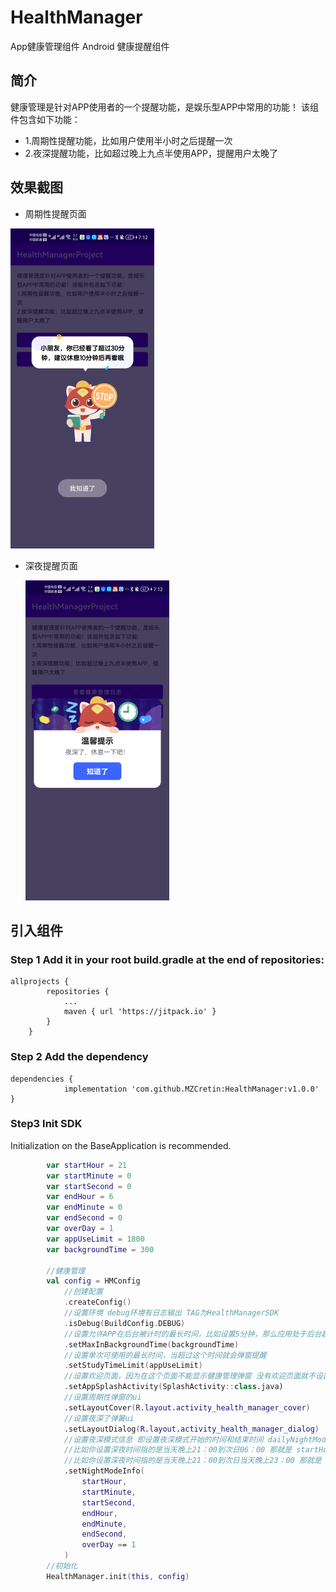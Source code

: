 # HealthManager
App健康管理组件 Android 健康提醒组件

## 简介
健康管理是针对APP使用者的一个提醒功能，是娱乐型APP中常用的功能！
该组件包含如下功能：
+ 1.周期性提醒功能，比如用户使用半小时之后提醒一次
+ 2.夜深提醒功能，比如超过晚上九点半使用APP，提醒用户太晚了

## 效果截图

+ 周期性提醒页面

<img src="./doc/images/img1.png" alt="img1" style="zoom:50%;" />

+ 深夜提醒页面

  <img src="./doc/images/img2.png" alt="img2" style="zoom:50%;" />

## 引入组件

### Step 1 Add it in your root build.gradle at the end of repositories:

```
allprojects {
		repositories {
			...
			maven { url 'https://jitpack.io' }
		}
	}
```



### Step 2 Add the dependency

```
dependencies {
	        implementation 'com.github.MZCretin:HealthManager:v1.0.0'
}
```



### Step3 Init SDK

Initialization on the BaseApplication is recommended.

```kotlin
        var startHour = 21
        var startMinute = 0
        var startSecond = 0
        var endHour = 6
        var endMinute = 0
        var endSecond = 0
        var overDay = 1
        var appUseLimit = 1800
        var backgroundTime = 300

        //健康管理
        val config = HMConfig
            //创建配置
            .createConfig()
            //设置环境 debug环境有日志输出 TAG为HealthManagerSDK
            .isDebug(BuildConfig.DEBUG)
            //设置允许APP在后台被计时的最长时间，比如设置5分钟，那么应用处于后台超过5分钟，就清空之前的计时，下次进入app就从头开始计时，否则就继续计时
            .setMaxInBackgroundTime(backgroundTime)
            //设置单次可使用的最长时间，当超过这个时间就会弹窗提醒
            .setStudyTimeLimit(appUseLimit)
            //设置欢迎页面，因为在这个页面不能显示健康管理弹窗 没有欢迎页面就不设置
            .setAppSplashActivity(SplashActivity::class.java)
            //设置周期性弹窗的ui
            .setLayoutCover(R.layout.activity_health_manager_cover)
            //设置夜深了弹簧ui
            .setLayoutDialog(R.layout.activity_health_manager_dialog)
            //设置夜深模式信息 即设置夜深模式开始的时间和结束时间 dailyNightModeOverDay指的是你设置的时间是否是跨越当日的
            //比如你设置深夜时间指的是当天晚上21：00到次日06：00 那就是 startHour = 21 startMinute = 0 startSecond = 0 endHour = 6  endMinute = 0 endSecond = 0 dailyNightModeOverDay = true
            //比如你设置深夜时间指的是当天晚上21：00到次日当天晚上23：00 那就是 startHour = 21 startMinute = 0 startSecond = 0 endHour = 23  endMinute = 0 endSecond = 0 dailyNightModeOverDay = false
            .setNightModeInfo(
                startHour,
                startMinute,
                startSecond,
                endHour,
                endMinute,
                endSecond,
                overDay == 1
            )
        //初始化
        HealthManager.init(this, config)
```

